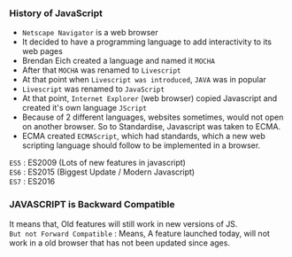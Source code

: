 
### History of JavaScript  

- `Netscape Navigator` is a web browser
- It decided to have a programming language to add interactivity to its web pages
- Brendan Eich created a language and  named it `MOCHA`
- After that `MOCHA` was renamed to `Livescript`
- At that point when `Livescript was introduced`, `JAVA` was in popular
- `Livescript` was renamed to `JavaScript`
- At that point, `Internet Explorer` (web browser) copied Javascript and created it's own language `JScript`
- Because of 2 different languages, websites sometimes, would not open on another browser. So to Standardise, Javascript was taken to ECMA.
- ECMA created `ECMAScript`, which had standards, which a new web scripting language should follow to be implemented in a browser.  
  
  
`ES5` : ES2009 (Lots of new features in javascript)  
`ES6` : ES2015 (Biggest Update / Modern Javascript)  
`ES7` : ES2016  
  

### JAVASCRIPT is Backward Compatible
It means that, Old features will still work in new versions of JS.  
`But not Forward Compatible` : Means, A feature launched today, will not work in a old browser that has not been updated since ages.

